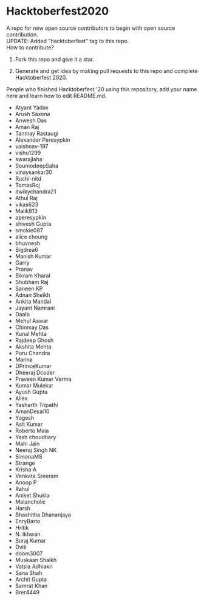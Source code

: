 # Hacktoberfest2020

A repo for new open source contributors to begin with open source contribution. <br />
UPDATE: Added "hacktoberfest" tag to this repo.<br />
How to contribute?<br />

1. Fork this repo and give it a star.<br />

2. Generate and get idea by making pull requests to this repo and complete Hacktoberfest 2020. <br />

People who finished Hacktoberfest '20 using this repository, add your name here and learn how to edit README.md. <br />

- Atyant Yadav <br />
- Arush Saxena <br />
- Anwesh Das <br />
- Aman Raj <br />
- Tanmay Rastaugi <br />
- Alexander Peresypkin <br />
- vaishnav-197 <br />
- vishu1299 <br />
- swarajlaha <br />
- SoumodeepSaha <br />
- vinaysankar30 <br />
- Ruchi-nitd <br />
- TomasRoj <br />
- dwikychandra21 <br />
- Athul Raj <br />
- vikas623 <br />
- Malik813 <br />
- aperesypkin <br />
- shivesh Gupta <br/>
- smokie087<br />
- alice choung <br />
- bhuvnesh <br />
- Bigdrea6 <br />
- Manish Kumar <br/>
- Garry <br/>
- Pranav <br/>
- Bikram Kharal <br/>
- Shubham Raj
- Saneen KP <br />
- Adnan Sheikh <br />
- Ankita Mandal <br />
- Jayant Namrani <br/>
- Daalb <br/>
- Mehul Aswar<br/>
- Chinmay Das<br/>
- Kunal Mehta<br/>
- Rajdeep Ghosh <br/>
- Akshita Mehta<br/>
- Puru Chandra<br/>
- Marina<br/>
- DPrinceKumar<br/>
- Dheeraj Dcoder<br/>
- Praveen Kumar Verma<br/>
- Kumar Mulekar<br/>
- Ayush Gupta<br/>
- Aliex<br/>
- Yasharth Tripathi<br/>
- AmanDesai10<br/>
- Yogesh<br/>
- Asit Kumar</br>
- Roberto Maia<br/>
- Yash choudhary<br/>
- Mahi Jain <br/>
- Neeraj Singh NK <br/>
- SimonaMS<br/>
- Strange<br/>
- Krisha A <br/>
- Venkata Sreeram <br>
- Anoop P<br/>
- Rahul <br/>
- Aniket Shukla<br/>
- Melancholic <br/>
- Harsh<br/>
- Bhashitha Dhananjaya<br/>
- EnryBarto <br/>
- Hritik<br/>
- N. Ikhwan<br/>
- Suraj Kumar <br/>
- Dviti <br/>
- doom3007 <br/>
- Muskaan Shaikh <br />
- Vatsla Adhiakri <br/>
- Sana Shah <br/>
- Archit Gupta <br/>
- Samrat Khan <br/>
- Brer4449 <br />

